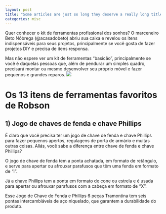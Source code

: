 ```yaml
---
layout: post
title: "Some articles are just so long they deserve a really long title to see if things will break well"
categories: misc
---
```


Quer conhecer o kit de ferramentas profissional dos sonhos? O marceneiro Beto Nóbrega (@acasadobeto) abriu sua caixa e revelou os itens indispensáveis para seus projetos, principalmente se você gosta de fazer projetos DIY e precisa de itens responsa.

Mas não espere ver um kit de ferramentas “basicão”, principalmente se você é daquelas pessoas que, além de pendurar um simples quadro, precisará montar ou mesmo desenvolver seu próprio móvel e fazer pequenos e grandes reparos.
![](https://cdn.leroymerlin.com.br/products/jogo_de_ferramentas_111_pecas_dexter__89716060_0001_600x600.jpg)

<h1>Os 13 itens de ferramentas favoritos de Robson</h1>


<h2>1) Jogo de chaves de fenda e chave Phillips</h2>

É claro que você precisa ter um jogo de chave de fenda e chave Phillips para fazer pequenos apertos, regulagens de porta de armário e muitas outras coisas. Aliás, você sabe a diferença entre chave de fenda e chave Phillips?

O jogo de chave de fenda tem a ponta achatada, em formato de retângulo, e serve para apertar ou afrouxar parafusos que têm uma fenda em formato de “I”.

Já a chave Phillips tem a ponta em formato de cone ou estrela e é usada para apertar ou afrouxar parafusos com a cabeça em formato de “X”.

Esse Jogo de Chave de Fenda e Phillips 6 peças Tramontina tem seis pontas intercambiáveis de aço niquelado, que garantem a durabilidade do produto.
